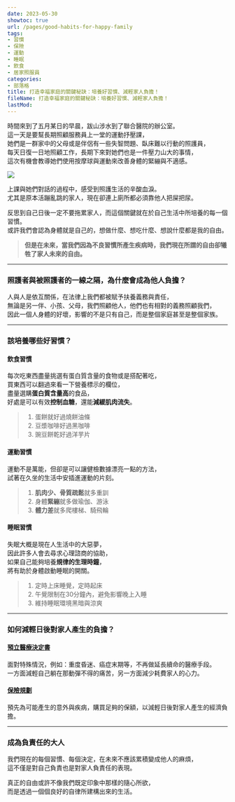 ```yaml
---
date: 2023-05-30
showtoc: true
url: /pages/good-habits-for-happy-family
tags:
- 習慣
- 保險
- 運動
- 睡眠
- 飲食
- 居家照服員
categories:
- 部落格
title: 打造幸福家庭的關鍵秘訣：培養好習慣、減輕家人負擔！
fileName: 打造幸福家庭的關鍵秘訣：培養好習慣、減輕家人負擔！
lastMod: 
---
```

時間來到了五月某日的早晨，跋山涉水到了聯合醫院的辦公室。  
這一天是要幫長期照顧服務員上一堂的運動抒壓課，  
她們是一群家中的父母或是伴侶有一些失智問題、臥床難以行動的照護員，    
每天日復一日地照顧工作，長期下來對她們也是一件壓力山大的事情，  
這次有機會教導她們使用按摩球與運動來改善身體的緊繃與不適感。  
  
![](https://cdn.jsdelivr.net/gh/xiang0805/blogimage@main/img/%e5%b1%85%e5%ae%b6%e7%85%a7%e6%9c%8d%e5%93%a1%e7%b5%a6%e6%88%91%e4%b8%8a%e7%9a%841%e5%a0%82%e8%aa%b2-2.jpg)

上課與她們對話的過程中，感受到照護生活的辛酸血淚。  
尤其是原本活蹦亂跳的家人，現在卻連上廁所都必須靠他人把屎把尿。    
  
反思到自己日後一定不要拖累家人，而這個關鍵就在於自己生活中所培養的每一個習慣。  
或許我們會認為身體就是自己的，想做什麼、想吃什麼、想說什麼都是我的自由。   
    
>**但是在未來，當我們因為不良習慣所產生疾病時，我們現在所謂的自由卻犧牲了家人未來的自由。**

---

### 照護者與被照護者的一線之隔，為什麼會成為他人負擔？

人與人是依互關係，在法律上我們都被賦予扶養義務與責任，  
無論是另一伴、小孩、父母，我們照顧他人，他們也有相對的義務照顧我們，    
因此一個人身體的好壞，影響的不是只有自己，而是整個家庭甚至是整個家族。

---

### 該培養哪些好習慣？

#### 飲食習慣

每次吃東西盡量挑選有蛋白質含量的食物或是搭配著吃，  
買東西可以翻過來看一下營養標示的欄位，  
盡量選購**蛋白質含量高**的食品，  
好處是可以有效**控制血糖**，還能**減緩肌肉流失**。  
>1. 蛋餅就好過燒餅油條
>2. 豆漿咖啡好過黑咖啡
>3. 豌豆餅乾好過洋芋片

#### 運動習慣

運動不是萬能，但卻是可以讓健檢數據漂亮一點的方法，   
試著在久坐的生活中安插進運動的片刻。  
>1. **肌肉少、骨質疏鬆**就多重訓
>2. 身體**緊繃**就多做瑜伽、游泳
>3. **體力差**就多爬樓梯、騎飛輪

#### 睡眠習慣

失眠大概是現在人生活中的大惡夢，   
因此許多人會去尋求心理諮商的協助，  
如果自己能夠培養**規律的生理時鐘**，  
將有助於身體啟動睡眠的開關。  
>1. 定時上床睡覺，定時起床
>2. 午覺限制在30分鐘內，避免影響晚上入睡
>3. 維持睡眠環境黑暗與涼爽

---

### 如何減輕日後對家人產生的負擔？

#### [預立醫療決定書](https://tpech.gov.taipei/News_Content.aspx?n=37966ABD1666E9E1&sms=E78887F108B43780&s=067DBB46C1D36993)

面對特殊情況，例如：重度昏迷、癌症末期等，不再做延長續命的醫療手段。  
一方面減輕自己躺在那動彈不得的痛苦，另一方面減少耗費家人的心力。

#### [保險規劃](https://blog.finfo.tw/category/insurance-planning)

預先為可能產生的意外與疾病，購買足夠的保額，以減輕日後對家人產生的經濟負擔。

---

### 成為負責任的大人

我們現在的每個習慣、每個決定，在未來不應該累積變成他人的麻煩，   
這不僅是對自己負責也是對家人負責任的表現。    
  
真正的自由或許不像我們既定印象中那樣的隨心所欲，  
而是透過一個個良好的自律所建構出來的生活。


